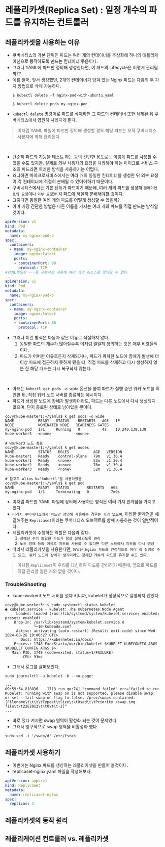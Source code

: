 # 레플리카셋(Replica Set) : 일정 개수의 파드를 유지하는 컨트롤러


## 레플리카셋을 사용하는 이유
- 쿠버네티스의 기본 단위인 파드는 여러 개의 컨테이너를 추상화해 하나의 애플리케이션으로 동작하도록 만드는 컨테이너 묶음이다.
- 그러나 YAML에 파드만 정의해 생성한다면, 이 파드의 Lifecycle은 어떻게 관리될까??
- 예를 들어, 앞서 생성했던, 2개의 컨테이너가 담겨 있는 Nginx 파드는 다음의 두 가지 방법으로 삭제 가능하다.
    ```
    $ kubectl delete -f nginx-pod-with-ubuntu.yaml

    $ kubectl delete pods my-nginx-pod
    ```
- `kubectl delete` 명령어로 파드를 삭제하면 그 파드의 컨테이너 또한 삭제된 뒤 쿠버네티스에서 영원히 사라지게 된다.

> 이처럼 YAML 파일에 파드만 정의해 생성할 경우 해당 파드는 오직 쿠버네티스 사용자에 의해 관리된다.

<br>

- 단순히 파드의 기능을 테스트 하는 등의 간단한 용도로는 이렇게 파드를 사용할 수 있을 수도 있지만, 실제로 외부 사용자의 요청을 처리해야 하는 마이크로 서비스 구조의 파드라면 이러한 방식을 사용하기는 어렵다.
- 왜냐하면 마이크로서비스에서는 여러 개의 동일한 컨테이너를 생성한 뒤 외부 요청이 각 컨테이너에 적절히 분배될 수 있어야하기 때문이다.
- 쿠버네티스에서는 기본 단위가 파드이기 때문에, 여러 개의 파드를 생성해 `클라이언트의 요청`이나 `외부 요청`을 각 파드에 적절히 분배해야할 것이다.
- 그렇다면 동일한 여러 개의 파드를 어떻게 생성할 수 있을까?
- 아마 가장 간단한 방법은 다른 이름을 가지는 여러 개의 파드를 직접 만드는 방식일 것이다.
```yaml
apiVersion: v1
kind: Pod
metadata:
  name: my-nginx-pod-a
spec:
  containers:
  - name: my-nginx-container
    image: nginx:latest
    ports:
    - containerPort: 80
      protocol: TCP
#YAML파일은 ---를 구분자로 사용해 여러 개의 리소스를 정의할 수 있다.
---
apiVersion: v1
kind: Pod
metadata:
  name: my-nginx-pod-b
spec:
  containers:
  - name: my-nginx-container
    image: nginx:latest
    ports:
    - containerPort: 80
      protocol: TCP
```
- 그러나 이런 방식은 다음과 같은 이유로 적절하지 않다.
    1. 동일한 파드의 개수가 많아질수록 이처럼 일일히 정의하는 것은 매우 비효율적이다.
    2. 파드가 어떠한 이유로든지 삭제되거나, 파드가 위치한 노드에 장애가 발생해 더 이상 파드에 접근하지 못하게 됐을 떄, 직접 파드를 삭제하고 다시 생성하지 않는 한 해당 파드는 다시 복구되지 않는다.

<br>

- 아래는 `kubectl get pods -o wide` 옵션을 붙여 파드가 실행 중인 워커 노드를 확인한 뒤, 직접 워커 노드 서버를 종료하는 예시이다.
- 파드가 생성된 노드에 장애가 발생하더라도, 파드는 다른 노드에서 다시 생성되지 않으며, 단지 종료된 상태로 남아있을 뿐이다.
```
covy@kube-master1:~/yamls$ k get pods -o wide
NAME           READY   STATUS    RESTARTS   AGE   IP               NODE           NOMINATED NODE   READINESS GATES
my-nginx-pod   1/1     Running   0          4s    10.240.130.130   kube-worker3   <none>           <none>

# worker3 노드 종료
covy@kube-master1:~/yamls$ k get nodes
NAME           STATUS   ROLES           AGE   VERSION
kube-master1   Ready    control-plane   79m   v1.30.4
kube-worker1   Ready    <none>          52m   v1.30.4
kube-worker2   Ready    <none>          76m   v1.30.4
kube-worker3   Ready    <none>          52m   v1.30.4

# 참고로 alias k='kubectl'을 사용하였음
covy@kube-master1:~/yamls$ k get pod
NAME           READY   STATUS        RESTARTS   AGE
my-nginx-pod   1/1     Terminating   0          7m9s
```
- 이처럼 파드만 YAML 파일에 정의해 사용하는 방식은 여러 가지 한계점을 가지고 있다.
- `따라서 쿠버네티스에서 파드만 정의해 사용하는 경우는 거의 없으며`, 이러한 한계점을 해결해주는 `Replicaset`이라는 쿠버네티스 오브젝트를 함께 사용하는 것이 일반적이다.
- 레플리카셋이 수행하는 역할은 다음과 같다.
    1. `정해진 수의 동일한 파드가 항상 실행되도록 관리`
    2. `노드 장애 등의 이유로 파드를 사용할 수 없다면 다른 노드에서 파드를 다시 생성`
- 따라서 레플리카셋을 사용한다면, `동일한 Nginx 파드를 안정적으로 여러 개 실행할 수도 있고, 워커 노드에 장애가 생기더라도 정해진 개수의 파드를 유지할 수도 있다.`

> 이처럼 `Replicaset`이 우리를 대신하여 파드를 관리하기 때문에, 앞으로 파드를 직접 관리할 일은 거의 없을 것이다.

### TroubleShooting
- kube-worker3 노드 서버를 껐다 키니까, kubelet가 정상적으로 실행되지 않았다.
```
covy@kube-worker3:~$ sudo systemctl status kubelet
● kubelet.service - kubelet: The Kubernetes Node Agent
     Loaded: loaded (/usr/lib/systemd/system/kubelet.service; enabled; preset: enabled)
    Drop-In: /usr/lib/systemd/system/kubelet.service.d
             └─10-kubeadm.conf
     Active: activating (auto-restart) (Result: exit-code) since Wed 2024-08-28 10:00:27 UTC>
       Docs: https://kubernetes.io/docs/
    Process: 1748 ExecStart=/usr/bin/kubelet $KUBELET_KUBECONFIG_ARGS $KUBELET_CONFIG_ARGS $>
   Main PID: 1748 (code=exited, status=1/FAILURE)
        CPU: 93ms
```
- 그래서 로그를 살펴보았다.
```
sudo journalctl -u kubelet -b --no-pager

...
09:59:54.818836    1713 run.go:74] "command failed" err="failed to run Kubelet: running with swap on is not supported, please disable swap! or set --fail-swap-on flag to false. /proc/swaps contained: [Filename\t\t\t\tType\t\tSize\t\tUsed\t\tPriority /swap.img                               file\t\t2262012\t\t0\t\t-2]"
...
```
- 바로 껐다 켜지면 swap 영역이 활성화 되는 것이 문제였다.
- 그래서 영구적으로 swap 영역을 비활성화 했다.
```
sudo sed -i '/swap/d' /etc/fstab
```



## 레플리카셋 사용하기
- 이번에는 Nginx 파드를 생성하는 레플리카셋을 만들어 볼것이다.
- replicaset-nginx.yaml 파일을 작성해보자.
```yaml
apiVersion: apps/v1
kind: ReplicaSet
metadata:
  name: replicaset-nginx
spec:
  replicas: 3

```



## 레플리카셋의 동작 원리
## 레플리케이션 컨트롤러 vs. 레플리카셋